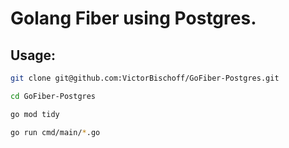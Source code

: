 # Golang Fiber using Postgres.

## Usage:

```ZSH
git clone git@github.com:VictorBischoff/GoFiber-Postgres.git
```
```ZSH
cd GoFiber-Postgres
```
```ZSH
go mod tidy
```
```ZSH
go run cmd/main/*.go
```